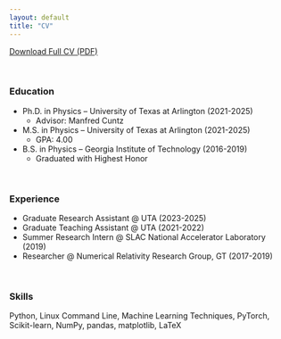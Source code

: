 ```yaml
---
layout: default
title: "CV"
---
```


[Download Full CV (PDF)](assets/Resume_2025.pdf)

<p>&nbsp;</p>

### Education
- Ph.D. in Physics – University of Texas at Arlington (2021-2025)
   - Advisor: Manfred Cuntz
- M.S. in Physics – University of Texas at Arlington (2021-2025)
   - GPA: 4.00
- B.S. in Physics – Georgia Institute of Technology (2016-2019)
   - Graduated with Highest Honor
  
<p>&nbsp;</p>

### Experience
- Graduate Research Assistant @ UTA (2023-2025)
- Graduate Teaching Assistant @ UTA (2021-2022)
- Summer Research Intern @ SLAC National Accelerator Laboratory (2019)
- Researcher @ Numerical Relativity Research Group, GT (2017-2019)

<p>&nbsp;</p>

### Skills
Python, Linux Command Line, Machine Learning Techniques, PyTorch, Scikit-learn, NumPy, pandas, matplotlib, LaTeX
